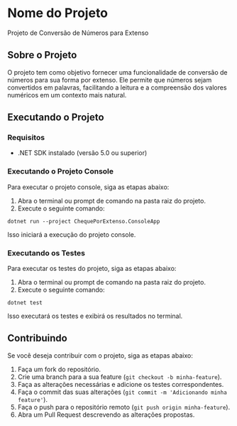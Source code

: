 # Nome do Projeto

Projeto de Conversão de Números para Extenso

## Sobre o Projeto

O projeto tem como objetivo fornecer uma funcionalidade de conversão de números para sua forma por extenso. Ele permite que números sejam convertidos em palavras, facilitando a leitura e a compreensão dos valores numéricos em um contexto mais natural.

## Executando o Projeto

### Requisitos

- .NET SDK instalado (versão 5.0 ou superior)

### Executando o Projeto Console

Para executar o projeto console, siga as etapas abaixo:

1. Abra o terminal ou prompt de comando na pasta raiz do projeto.
2. Execute o seguinte comando:

`dotnet run --project ChequePorExtenso.ConsoleApp`

Isso iniciará a execução do projeto console.

### Executando os Testes

Para executar os testes do projeto, siga as etapas abaixo:

1. Abra o terminal ou prompt de comando na pasta raiz do projeto.
2. Execute o seguinte comando:

`dotnet test`

Isso executará os testes e exibirá os resultados no terminal.

## Contribuindo

Se você deseja contribuir com o projeto, siga as etapas abaixo:

1. Faça um fork do repositório.
2. Crie uma branch para a sua feature (`git checkout -b minha-feature`).
3. Faça as alterações necessárias e adicione os testes correspondentes.
4. Faça o commit das suas alterações (`git commit -m 'Adicionando minha feature'`).
5. Faça o push para o repositório remoto (`git push origin minha-feature`).
6. Abra um Pull Request descrevendo as alterações propostas.

<!-- ## Licença

Este projeto está licenciado sob a [MIT License](LICENSE). -->

